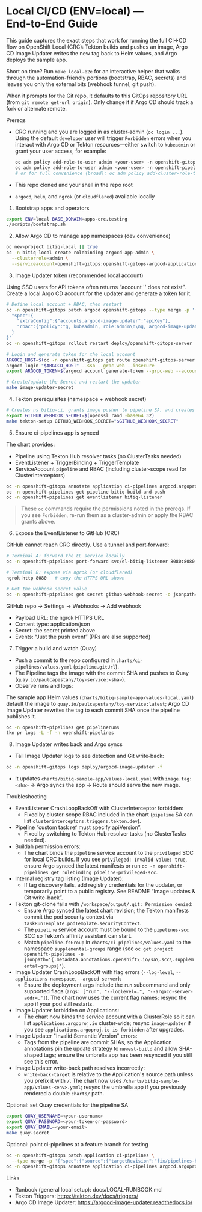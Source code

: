 # Local CI/CD (ENV=local) — End‑to‑End Guide

This guide captures the exact steps that work for running the full CI→CD flow on OpenShift Local (CRC): Tekton builds and pushes an image, Argo CD Image Updater writes the new tag back to Helm values, and Argo deploys the sample app.

Short on time? Run `make local-e2e` for an interactive helper that walks through the automation-friendly portions (bootstrap, RBAC, secrets) and leaves you only the external bits (webhook tunnel, git push).

When it prompts for the Git repo, it defaults to this GitOps repository URL (from `git remote get-url origin`). Only change it if Argo CD should track a fork or alternate remote.

Prereqs

- CRC running and you are logged in as cluster‑admin (`oc login ...`). Using the default `developer` user will trigger `Forbidden` errors when you interact with Argo CD or Tekton resources—either switch to `kubeadmin` or grant your user access, for example:

  ```bash
  oc adm policy add-role-to-user admin <your-user> -n openshift-gitops
  oc adm policy add-role-to-user admin <your-user> -n openshift-pipelines
  # or for full convenience (broad): oc adm policy add-cluster-role-to-user cluster-admin <your-user>
  ```

- This repo cloned and your shell in the repo root
- `argocd`, `helm`, and `ngrok` (or `cloudflared`) available locally

1) Bootstrap apps and operators

```bash
export ENV=local BASE_DOMAIN=apps-crc.testing
./scripts/bootstrap.sh
```

2) Allow Argo CD to manage app namespaces (dev convenience)

```bash
oc new-project bitiq-local || true
oc -n bitiq-local create rolebinding argocd-app-admin \
  --clusterrole=admin \
  --serviceaccount=openshift-gitops:openshift-gitops-argocd-application-controller || true
```

3) Image Updater token (recommended local account)

Using SSO users for API tokens often returns “account '<user>' does not exist”. Create a local Argo CD account for the updater and generate a token for it.

```bash
# Define local account + RBAC, then restart
oc -n openshift-gitops patch argocd openshift-gitops --type merge -p '{
  "spec":{
    "extraConfig":{"accounts.argocd-image-updater":"apiKey"},
    "rbac":{"policy":"g, kubeadmin, role:admin\n\ng, argocd-image-updater, role:admin\n\np, role:admin, *, *, *, allow\n","scopes":"[groups, sub, preferred_username, email]"}
  }
}'
oc -n openshift-gitops rollout restart deploy/openshift-gitops-server

# Login and generate token for the local account
ARGOCD_HOST=$(oc -n openshift-gitops get route openshift-gitops-server -o jsonpath='{.spec.host}')
argocd login "$ARGOCD_HOST" --sso --grpc-web --insecure
export ARGOCD_TOKEN=$(argocd account generate-token --grpc-web --account argocd-image-updater)

# Create/update the Secret and restart the updater
make image-updater-secret
```

4) Tekton prerequisites (namespace + webhook secret)

```bash
# Creates ns bitiq-ci, grants image pusher to pipeline SA, and creates the webhook secret
export GITHUB_WEBHOOK_SECRET=$(openssl rand -base64 32)
make tekton-setup GITHUB_WEBHOOK_SECRET="$GITHUB_WEBHOOK_SECRET"
```

5) Ensure ci-pipelines app is synced

The chart provides:
- Pipeline using Tekton Hub resolver tasks (no ClusterTasks needed)
- EventListener + TriggerBinding + TriggerTemplate
- ServiceAccount `pipeline` and RBAC (including cluster‑scope read for ClusterInterceptors)

```bash
oc -n openshift-gitops annotate application ci-pipelines argocd.argoproj.io/refresh=hard --overwrite
oc -n openshift-pipelines get pipeline bitiq-build-and-push
oc -n openshift-pipelines get eventlistener bitiq-listener
```

> These `oc` commands require the permissions noted in the prereqs. If you see `Forbidden`, re-run them as a cluster-admin or apply the RBAC grants above.

6) Expose the EventListener to GitHub (CRC)

GitHub cannot reach CRC directly. Use a tunnel and port‑forward:

```bash
# Terminal A: forward the EL service locally
oc -n openshift-pipelines port-forward svc/el-bitiq-listener 8080:8080

# Terminal B: expose via ngrok (or cloudflared)
ngrok http 8080   # copy the HTTPS URL shown

# Get the webhook secret value
oc -n openshift-pipelines get secret github-webhook-secret -o jsonpath='{.data.secretToken}' | base64 -d; echo
```

GitHub repo → Settings → Webhooks → Add webhook
- Payload URL: the ngrok HTTPS URL
- Content type: application/json
- Secret: the secret printed above
- Events: “Just the push event” (PRs are also supported)

7) Trigger a build and watch (Quay)

- Push a commit to the repo configured in `charts/ci-pipelines/values.yaml` (`pipeline.gitUrl`).
- The Pipeline tags the image with the commit SHA and pushes to Quay (`quay.io/paulcapestany/toy-service:<sha>`).
- Observe runs and logs:

The sample app Helm values (`charts/bitiq-sample-app/values-local.yaml`) default the image to `quay.io/paulcapestany/toy-service:latest`; Argo CD Image Updater rewrites the tag to each commit SHA once the pipeline publishes it.

```bash
oc -n openshift-pipelines get pipelineruns
tkn pr logs -L -f -n openshift-pipelines
```

8) Image Updater writes back and Argo syncs

- Tail Image Updater logs to see detection and Git write‑back:

```bash
oc -n openshift-gitops logs deploy/argocd-image-updater -f
```

- It updates `charts/bitiq-sample-app/values-local.yaml` with `image.tag: <sha>` → Argo syncs the app → Route should serve the new image.

Troubleshooting

- EventListener CrashLoopBackOff with ClusterInterceptor forbidden:
  - Fixed by cluster-scope RBAC included in the chart (`pipeline` SA can list `clusterinterceptors.triggers.tekton.dev`).
- Pipeline “custom task ref must specify apiVersion”:
  - Fixed by switching to Tekton Hub resolver tasks (no ClusterTasks needed).
- Buildah permission errors:
  - The chart binds the `pipeline` service account to the `privileged` SCC for local CRC builds. If you see `privileged: Invalid value: true`, ensure Argo synced the latest manifests or run `oc -n openshift-pipelines get rolebinding pipeline-privileged-scc`.
- Internal registry tag listing (Image Updater):
  - If tag discovery fails, add registry credentials for the updater, or temporarily point to a public registry. See README “Image updates & Git write-back”.
- Tekton git-clone fails with `/workspace/output/.git: Permission denied`:
  - Ensure Argo synced the latest chart revision; the Tekton manifests commit the pod security context via `taskRunTemplate.podTemplate.securityContext`.
  - The `pipeline` service account must be bound to the `pipelines-scc` SCC so Tekton’s affinity assistant can start.
  - Match `pipeline.fsGroup` in `charts/ci-pipelines/values.yaml` to the namespace `supplemental-groups` range (see `oc get project openshift-pipelines -o jsonpath='{.metadata.annotations.openshift\.io/sa\.scc\.supplemental-groups}'`).
- Image Updater CrashLoopBackOff with flag errors (`--log-level`, `--applications-namespace`, `--argocd-server`):
  - Ensure the deployment args include the `run` subcommand and only supported flags (`args: ["run", "--loglevel=…", "--argocd-server-addr=…"]`). The chart now uses the current flag names; resync the app if your pod still restarts.
- Image Updater forbidden on Applications:
  - The chart now binds the service account with a ClusterRole so it can list `applications.argoproj.io` cluster-wide; resync `image-updater` if you see `applications.argoproj.io is forbidden` after upgrades.
- Image Updater "Invalid Semantic Version" errors:
  - Tags from the pipeline are commit SHAs, so the Application annotations pin the update strategy to `newest-build` and allow SHA-shaped tags; ensure the umbrella app has been resynced if you still see this error.
- Image Updater write-back path resolves incorrectly:
  - `write-back-target` is relative to the Application's source path unless you prefix it with `/`. The chart now uses `/charts/bitiq-sample-app/values-<env>.yaml`; resync the umbrella app if you previously rendered a double `charts/` path.

Optional: set Quay credentials for the pipeline SA

```bash
export QUAY_USERNAME=<your-username>
export QUAY_PASSWORD=<your-token-or-password>
export QUAY_EMAIL=<your-email>
make quay-secret
```

Optional: point ci-pipelines at a feature branch for testing

```bash
oc -n openshift-gitops patch application ci-pipelines \
  --type merge -p '{"spec":{"source":{"targetRevision":"fix/pipelines-hub-and-sa"}}}'
oc -n openshift-gitops annotate application ci-pipelines argocd.argoproj.io/refresh=hard --overwrite
```

Links

- Runbook (general local setup): docs/LOCAL-RUNBOOK.md
- Tekton Triggers: https://tekton.dev/docs/triggers/
- Argo CD Image Updater: https://argocd-image-updater.readthedocs.io/
